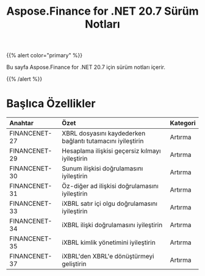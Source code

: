 ﻿---
title: Aspose.Finance for .NET 20.7 Sürüm Notları
type: docs
weight: 80
url: /tr/net/aspose-finance-for-net-20-7-release-notes/
---
{{% alert color="primary" %}}

Bu sayfa Aspose.Finance for .NET 20.7 için sürüm notları içerir.

{{% /alert %}}

# Başlıca Özellikler

|**Anahtar**|**Özet**|**Kategori**|
|:- |:- |:- |
|FINANCENET-27|XBRL dosyasını kaydederken bağlantı tutamacını iyileştirin|Artırma|
|FINANCENET-29|Hesaplama ilişkisi geçersiz kılmayı iyileştirin|Artırma|
|FINANCENET-30|Sunum ilişkisi doğrulamasını iyileştirin|Artırma|
|FINANCENET-31|Öz-diğer ad ilişkisi doğrulamasını iyileştirin|Artırma|
|FINANCENET-33|iXBRL satır içi olgu doğrulamasını iyileştirin|Artırma|
|FINANCENET-34|iXBRL ilişki doğrulamasını iyileştirin|Artırma|
|FINANCENET-35|iXBRL kimlik yönetimini iyileştirin|Artırma|
|FINANCENET-37|iXBRL'den XBRL'e dönüştürmeyi geliştirin|Artırma|
